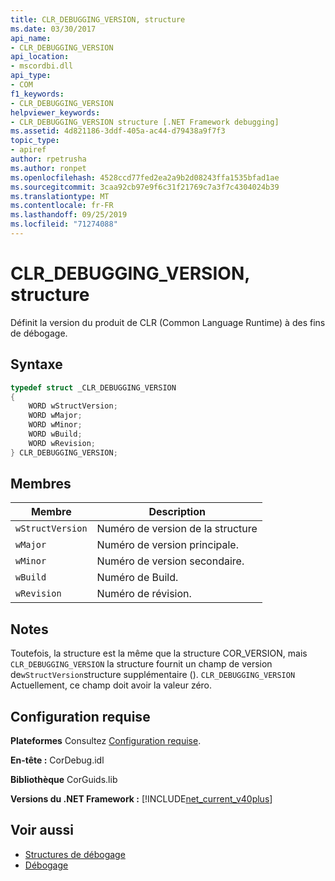 ```yaml
---
title: CLR_DEBUGGING_VERSION, structure
ms.date: 03/30/2017
api_name:
- CLR_DEBUGGING_VERSION
api_location:
- mscordbi.dll
api_type:
- COM
f1_keywords:
- CLR_DEBUGGING_VERSION
helpviewer_keywords:
- CLR_DEBUGGING_VERSION structure [.NET Framework debugging]
ms.assetid: 4d821186-3ddf-405a-ac44-d79438a9f7f3
topic_type:
- apiref
author: rpetrusha
ms.author: ronpet
ms.openlocfilehash: 4528ccd77fed2ea2a9b2d08243ffa1535bfad1ae
ms.sourcegitcommit: 3caa92cb97e9f6c31f21769c7a3f7c4304024b39
ms.translationtype: MT
ms.contentlocale: fr-FR
ms.lasthandoff: 09/25/2019
ms.locfileid: "71274088"
---
```

# <a name="clr_debugging_version-structure"></a>CLR_DEBUGGING_VERSION, structure
Définit la version du produit de CLR (Common Language Runtime) à des fins de débogage.  
  
## <a name="syntax"></a>Syntaxe  
  
```cpp  
typedef struct _CLR_DEBUGGING_VERSION  
{  
    WORD wStructVersion;
    WORD wMajor;
    WORD wMinor;
    WORD wBuild;
    WORD wRevision;
} CLR_DEBUGGING_VERSION;
```  
  
## <a name="members"></a>Membres  
  
|Membre|Description|  
|------------|-----------------|  
|`wStructVersion`|Numéro de version de la structure|  
|`wMajor`|Numéro de version principale.|  
|`wMinor`|Numéro de version secondaire.|  
|`wBuild`|Numéro de Build.|  
|`wRevision`|Numéro de révision.|  
  
## <a name="remarks"></a>Notes  
 Toutefois, la structure est la même que la structure COR_VERSION, mais `CLR_DEBUGGING_VERSION` la structure fournit un champ de version de`wStructVersion`structure supplémentaire (). `CLR_DEBUGGING_VERSION` Actuellement, ce champ doit avoir la valeur zéro.  
  
## <a name="requirements"></a>Configuration requise  
 **Plateformes** Consultez [Configuration requise](../../get-started/system-requirements.md).  
  
 **En-tête :** CorDebug.idl  
  
 **Bibliothèque** CorGuids.lib  
  
 **Versions du .NET Framework :** [!INCLUDE[net_current_v40plus](../../../../includes/net-current-v40plus-md.md)]  
  
## <a name="see-also"></a>Voir aussi

- [Structures de débogage](debugging-structures.md)
- [Débogage](index.md)
